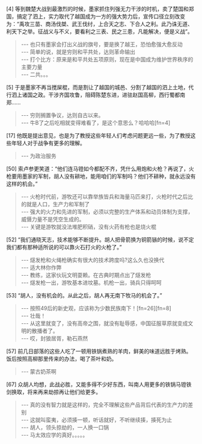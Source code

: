 
[4] 等到魏楚大战到最激烈的时候，墨家抓住列强无力干涉的时机，卖了楚国和郑国，搞定了泗上，实力取代了越国成为一方的强大势力后，宣传口径立刻改变为：“禹攻三苗、商汤伐桀、武王伐纣，上合天之志、下合人之利。此乃诛无道、利天下之举。征战义与不义，要看利之三表、民之三患，凡能解决，便是义战”。
>--- 也只有墨家会打出义战的旗号，要是换了越王，恐怕愈强大愈反动<br>
>--- 简单的说，就是穷则和平共处，达则革命输出<br>
>--- 打个比方：原来是和平共处五项原则，现在是中国成为维护世界秩序的主要力量<br>
>--- 二共。。。<br>

[5] 于是墨家不再当搅屎棍，而是割让了越国的城邑、分割了越国的泗上土地，代行泗上诸国之政。干涉齐国攻鲁，阻碍陈楚东进，进驻赵国高柳，西行蜀都南郑……
>--- 穷则搁置争议，达则自古以来。<br>
>--- 牛B了之后吃相就变得难看了，是这个意思么？哈哈哈[fn=4]<br>

[17] 他既是提出意见，也是为了教授这些年轻人们考虑问题更远一些，为了教授这些年轻人对于战争有更多的理解。
>--- 为政治服务<br>

[50] 索卢参更笑道：“他们连马镫如今都配不齐，凭什么用炮和火枪？再说了，火枪要用墨家的军制，胡人没有耕地，能用咱们的军制吗？他们不耕种，就永远没有这样的机会。”
>--- 火枪时代前，游牧还可以靠举族皆兵和海量马匹来打，火枪时代之后比的就是人口，生产力和军制了<br>
>--- 强大的火力和先进的军制，必须以完整的生产体系和动员体制为支撑，威慑力量不是凭空生成的。<br>
>--- 关键是游牧就没法堆肥积硝，没有火药有枪也是烧火棍<br>

[52] “我们通晓天志，技术能够不断提升。胡人把骨箭换为铜箭镞的时候，说不定我们都有那种适所说的可以靠火石打火的火枪了。”
>--- 燧发枪和火绳枪确实有很大的技术跨度吗?这么久也没换代<br>
>--- 适大林你作弊<br>
>--- 教练，这家伙玩文明耍赖。在古典时期点出了燧发枪<br>
>--- 燧发枪一出，游牧基本进坟墓。机枪一出，骑兵只得呵呵<br>

[53] “胡人，没有机会的。从此之后，胡人再无南下牧马的机会了。”
>--- 按照49后的新史观，应该称为少数民族南下！[fn=26][fn=8]<br>
>--- 壮哉！<br>
>--- 从这里就变了，没有高帝之围，就没有耻辱感，中国征服草原就变成文明的散播者了。<br>
>--- 哎，封狼居胥，勒石燕然<br>

[57] 前几日部落的这些人吃了一顿用铁锅煮熟的羊肉，鲜美的味道远胜于烤熟。饭后按照高柳那里传来的办法，喝了茶叶和奶。
>--- 蒙古奶茶啊<br>

[67] 众胡人均想，此战必胜，又能多得不少好东西，叫南人用更多的铁锅马镫铁剑换取，将来再来劫掠再让他们给更多。
>--- 真的没有智力就是这样的，完全不理解这些产品背后代表的生产力的差别<br>
>--- 这就叫蛮夷，必须揍一顿，听话就好，不听继续揍，揍死为止<br>
>--- 胡人，领头掠劫的，一人换一口锅<br>
>--- 马太效应学的真好。。。。。<br>
